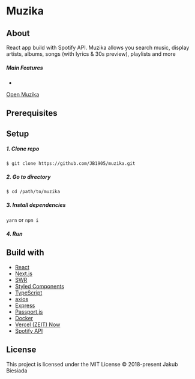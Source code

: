 # Muzika

## About

React app build with Spotify API. Muzika allows you search music, display artists, albums, songs (with lyrics & 30s preview), playlists and more

##### Main Features

-

[Open Muzika](https://muzika.now.sh/)

## Prerequisites

## Setup

##### 1. Clone repo

```sh
$ git clone https://github.com/JB1905/muzika.git
```

##### 2. Go to directory

```sh
$ cd /path/to/muzika
```

##### 3. Install dependencies

`yarn` or `npm i`

##### 4. Run

## Build with

- [React](https://reactjs.org/)
- [Next.js](https://nextjs.org/)
- [SWR](https://swr.vercel.app/)
- [Styled Components](https://styled-components.com/)
- [TypeScript](https://www.typescriptlang.org/)
- [axios](https://github.com/axios/axios/)
- [Express](https://expressjs.com/)
- [Passport.js](http://www.passportjs.org/)
- [Docker](https://www.docker.com/)
- [Vercel (ZEIT) Now](https://vercel.com/)
- [Spotify API](https://developer.spotify.com/)

## License

This project is licensed under the MIT License © 2018-present Jakub Biesiada
